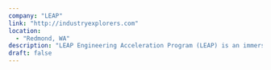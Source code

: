 ```yaml
---
company: "LEAP"
link: "http://industryexplorers.com"
location: 
  - "Redmond, WA"
description: "LEAP Engineering Acceleration Program (LEAP) is an immersive, 16-week program providing real-world experience through development and project management for individuals with non-traditional backgrounds or are returning to the workforce."
draft: false
---
```


